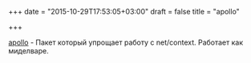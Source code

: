 +++
date = "2015-10-29T17:53:05+03:00"
draft = false
title = "apollo"

+++

<p><a href="https://github.com/cyclopsci/apollo">apollo</a>&nbsp;- Пакет который упрощает работу с&nbsp;net/context. Работает как миделваре.</p>

